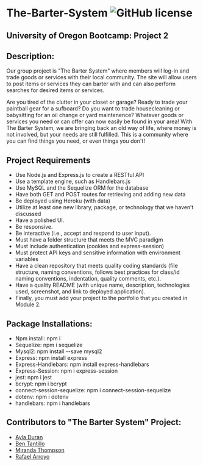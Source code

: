 # The-Barter-System ![GitHub license](https://img.shields.io/npm/l/express?style=for-the-badge)
## University of Oregon Bootcamp: Project 2

## Description:
Our group project is "The Barter System" where members will log-in and trade goods or services with their local community. The site will allow users to post items or services they can barter with and can also perform searches for desired items or services. 

Are you tired of the clutter in your closet or garage? Ready to trade your paintball gear for a sufboard? Do you want to trade housecleaning or babysitting for an oil change or yard maintenence? Whatever goods or services you need or can offer can now easily be found in your area! With The Barter System, we are bringing back an old way of life, where money is not involved, but your needs are still fulfilled. This is a community where you can find things you need, or even things you don't! 


## Project Requirements
* Use Node.js and Express.js to create a RESTful API
* Use a template engine, such as Handlebars.js
* Use MySQL and the Sequelize ORM for the database
* Have both GET and POST routes for retrieving and adding new data
* Be deployed using Heroku (with data)
* Utilize at least one new library, package, or technology that we haven’t discussed
* Have a polished UI.
* Be responsive.
* Be interactive (i.e., accept and respond to user input).
* Must have a folder structure that meets the MVC paradigm
* Must include authentication (cookies and express-session)
* Must protect API keys and sensitive information with environment variables
* Have a clean repository that meets quality coding standards (file structure, naming conventions, follows best     practices for class/id naming conventions, indentation, quality comments, etc.).
* Have a quality README (with unique name, description, technologies used, screenshot, and link to deployed application).
* Finally, you must add your project to the portfolio that you created in Module 2.

## Package Installations:
* Npm install: npm i
* Sequelize: npm i sequelize
* Mysql2: npm install --save mysql2
* Express: npm install express
* Express-Handlebars: npm install express-handlebars
* Express-Session: npm i express-session
* jest: npm i jest
* bcrypt: npm i bcrypt
* connect-session-sequelize: npm i connect-session-sequelize
* dotenv: npm i dotenv
* handlebars: npm i handlebars


## Contributors to "The Barter System" Project:

* [Ayla Duran](https://github.com/Ayla122)
* [Ben Tantillo](https://github.com/BTantillo)
* [Miranda Thompson](https://github.com/MirandaT77)
* [Rafael Arroyo](https://github.com/DuckArroyo)

